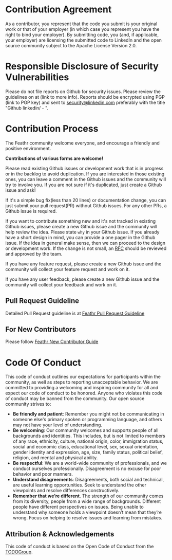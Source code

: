 # Contribution Agreement

As a contributor, you represent that the code you submit is your original work or that of your employer (in which case you represent you have the right to bind your employer). By submitting code, you (and, if applicable, your employer) are licensing the submitted code to LinkedIn and the open source community subject to the Apache License Version 2.0.

# Responsible Disclosure of Security Vulnerabilities

Please do not file reports on Github for security issues. Please review the guidelines on at (link to more info). Reports should be encrypted using PGP (link to PGP key) and sent to security@linkedin.com preferably with the title "Github linkedin/ - ".

# Contribution Process

The Feathr community welcome everyone, and encourage a friendly and positive environment.

**Contributions of various forms are welcome!**

Please read existing Github issues or development work that is in progress or in the backlog to avoid duplication. If you are interested in those existing ones, you can leave a comment in the Github issues and the community will try to involve you. If you are not sure if it's duplicated, just create a Github issue and ask!

If it's a simple bug fix(less than 20 lines) or documentation change, you can just submit your pull request(PR) without Github issues. For any other PRs, a Github issue is required.

If you want to contribute something new and it's not tracked in existing Github issues, please create a new Github issue and the community will help review the idea. Please state `why` in your Github issue. If you already have a short design in mind, you can provide a one pager in the Github issue. If the idea in general make sense, then we can proceed to the design or development work. If the change is not small, an [RFC](https://en.wikipedia.org/wiki/Request_for_Comments) should be reviewed and approved by the team.

If you have any feature request, please create a new Github issue and the community will collect your feature request and work on it.

If you have any user feedback, please create a new Github issue and the community will collect your feedback and work on it.

## Pull Request Guideline

Detailed Pull Request guideline is at [Feathr Pull Request Guideline](./docs/dev_guide/pull_request_guideline.md)

## For New Contributors

Please follow [Feathr New Contributor Guide](./docs/dev_guide/new_contributor_guide.md)

# Code Of Conduct

This code of conduct outlines our expectations for participants within the community, as well as steps to reporting unacceptable behavior. We are committed to providing a welcoming and inspiring community for all and expect our code of conduct to be honored. Anyone who violates this code of conduct may be banned from the community.
Our open source community strives to:

- **Be friendly and patient**: Remember you might not be communicating in someone else's primary spoken or programming language, and others may not have your level of understanding.
- **Be welcoming**: Our community welcomes and supports people of all backgrounds and identities. This includes, but is not limited to members of any race, ethnicity, culture, national origin, color, immigration status, social and economic class, educational level, sex, sexual orientation, gender identity and expression, age, size, family status, political belief, religion, and mental and physical ability.
- **Be respectful**: We are a world-wide community of professionals, and we conduct ourselves professionally. Disagreement is no excuse for poor behavior and poor manners.
- **Understand disagreements**: Disagreements, both social and technical, are useful learning opportunities. Seek to understand the other viewpoints and resolve differences constructively.
- **Remember that we’re different**. The strength of our community comes from its diversity, people from a wide range of backgrounds. Different people have different perspectives on issues. Being unable to understand why someone holds a viewpoint doesn’t mean that they’re wrong. Focus on helping to resolve issues and learning from mistakes.

## Attribution & Acknowledgements

This code of conduct is based on the Open Code of Conduct from the [TODOGroup](https://todogroup.org/blog/open-code-of-conduct/).

